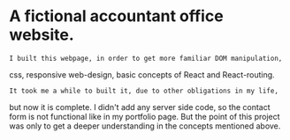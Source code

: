 # A fictional accountant office website.

    I built this webpage, in order to get more familiar DOM manipulation,

css, responsive web-design, basic concepts of React and React-routing.

    It took me a while to built it, due to other obligations in my life,

but now it is complete. I didn't add any server side code, so the contact
form is not functional like in my portfolio page. But the point of this
project was only to get a deeper understanding in the concepts mentioned
above.

